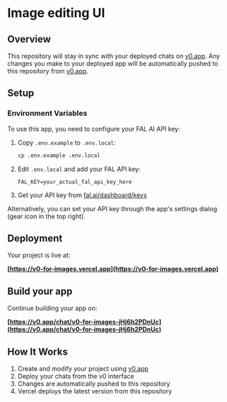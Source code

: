 # Image editing UI

## Overview

This repository will stay in sync with your deployed chats on [v0.app](https://v0.app).
Any changes you make to your deployed app will be automatically pushed to this repository from [v0.app](https://v0.app).

## Setup

### Environment Variables

To use this app, you need to configure your FAL AI API key:

1. Copy `.env.example` to `.env.local`:
   ```bash
   cp .env.example .env.local
   ```

2. Edit `.env.local` and add your FAL API key:
   ```
   FAL_KEY=your_actual_fal_api_key_here
   ```

3. Get your API key from [fal.ai/dashboard/keys](https://fal.ai/dashboard/keys)

Alternatively, you can set your API key through the app's settings dialog (gear icon in the top right).

## Deployment

Your project is live at:

**[https://v0-for-images.vercel.app](https://v0-for-images.vercel.app)**

## Build your app

Continue building your app on:

**[https://v0.app/chat/v0-for-images-jHj6h2PDnUc](https://v0.app/chat/v0-for-images-jHj6h2PDnUc)**

## How It Works

1. Create and modify your project using [v0.app](https://v0.app)
2. Deploy your chats from the v0 interface
3. Changes are automatically pushed to this repository
4. Vercel deploys the latest version from this repository
